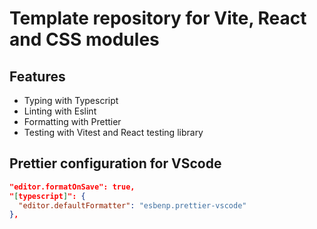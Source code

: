 # Template repository for Vite, React and CSS modules

## Features

- Typing with Typescript
- Linting with Eslint
- Formatting with Prettier
- Testing with Vitest and React testing library

## Prettier configuration for VScode

```json
"editor.formatOnSave": true,
"[typescript]": {
  "editor.defaultFormatter": "esbenp.prettier-vscode"
},
```
